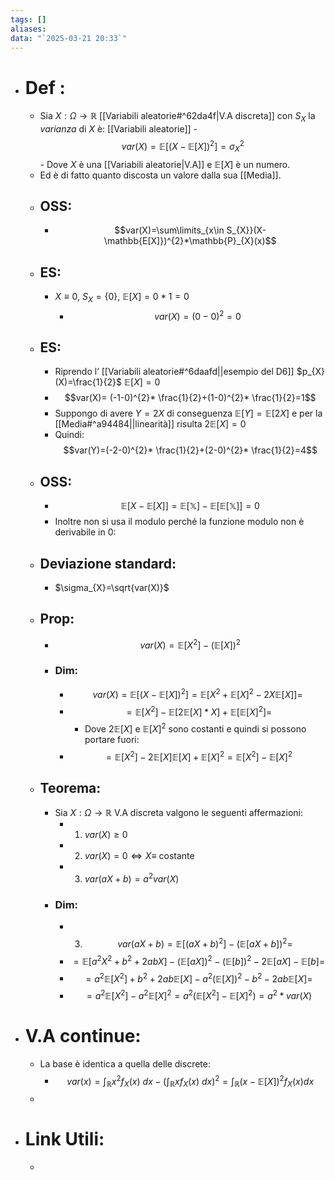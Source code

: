 ```yaml
---
tags: []
aliases: 
data: "`2025-03-21 20:33`"
---
```

- # Def :
	-  Sia $X:\Omega \to \mathbb{R}$ [[Variabili aleatorie#^62da4f|V.A discreta]] con $S_{X}$ la _varianza_ di $X$ è:
	[[Variabili aleatorie]]	- $$var(X)= \mathbb{E}[(X-\mathbb{E}[X])^{2}]=\sigma^{2}_{X}$$
			- Dove $X$ è una [[Variabili aleatorie|V.A]] e $\mathbb{E}[X]$ è un numero.
	- Ed è di fatto quanto discosta un valore dalla sua [[Media]].
	- ## OSS:
		- $$var(X)=\sum\limits_{x\in S_{X}}(X-\mathbb{E[X]})^{2}*\mathbb{P}_{X}(x)$$
	- ## ES:
		- $X \equiv 0$, $S_{X}=\{0\}$, $\mathbb{E}[X]=0*1=0$
			- $$var(X)=(0-0)^{2}=0$$
	- ## ES:
		- Riprendo l’ [[Variabili aleatorie#^6daafd||esempio del D6]] $p_{X}(X)=\frac{1}{2}$ $\mathbb{E}[X]=0$
		- $$var(X)= (-1-0)^{2}* \frac{1}{2}+(1-0)^{2}* \frac{1}{2}=1$$
		- Suppongo di avere $Y=2X$ di conseguenza $\mathbb{E}[Y]=\mathbb{E}[2X]$ e per la [[Media#^a94484||linearità]] risulta $2\mathbb{E}[X]=0$
		- Quindi: $$var(Y)=(-2-0)^{2}* \frac{1}{2}+(2-0)^{2}* \frac{1}{2}=4$$
	- ## OSS:
		- $$\mathbb{E}[X-\mathbb{E}[X]]=\mathbb{E[X]-\mathbb{E}[\mathbb{E}[X]]}=0$$
		- Inoltre non si usa il modulo perché la funzione modulo non è derivabile in 0:
	- ## Deviazione standard:
		- $\sigma_{X}=\sqrt{var(X)}$
	- ## Prop:
		- $$var(X)=\mathbb{E}[X^{2}]-(\mathbb{E}[X])^{2}$$
		- ### Dim:
			- $$var(X)=\mathbb{E}[(X-\mathbb{E}[X])^{2}]=\mathbb{E}[X^{2}+\mathbb{E}[X]^{2}- 2X \mathbb{E}[X]]=$$
			- $$=\mathbb{E}[X^{2}]-\mathbb{E}[2\mathbb{E}[X]*X]+\mathbb{E}[\mathbb{E}[X]^{2}]=$$
				- Dove $2\mathbb{E}[X]$ e $\mathbb{E}[X]^{2}$ sono costanti e quindi si possono portare fuori:
			- $$=\mathbb{E}[X^{2}]-2\mathbb{E}[X]\mathbb{E}[X]+\mathbb{E}[X]^{2}=\mathbb{E}[X^{2}]-\mathbb{E}[X]^{2}$$
	- ## Teorema:
		- Sia $X:\Omega\to \mathbb{R}$ V.A discreta valgono le seguenti affermazioni:
			- 1) $var(X)\ge 0$
			- 2) $var(X)=0\iff X\equiv$ costante
			- 3) $var(aX+b)=a^{2}var(X)$
		- ### Dim:
			- 3) $$var(aX+b)= \mathbb{E}[(aX+b)^{2}]-(\mathbb{E}[aX+b])^{2}=$$
			- $$=\mathbb{E}[a^{2}X^{2}+b^{2}+2abX]-(\mathbb{E}[aX])^{2}-(\mathbb{E}[b])^{2}-2\mathbb{E}[aX]-\mathbb{E}[b]=$$
			- $$=a^{2}\mathbb{E}[X^{2}]+b^{2}+2ab \mathbb{E}[X]-a^{2}(\mathbb{E}[X])^{2}-b^{2}-2ab \mathbb{E}[X]=$$
			- $$=a^{2}\mathbb{E}[X^{2}]-a^{2} \mathbb{E}[X]^{2}=a^{2}(\mathbb{E}[X^{2}]-\mathbb{E}[X]^{2})=a^{2}*var(X)$$
- # V.A continue:
	- La base è identica a quella delle discrete:
		- $$var(x)= \int_{\mathbb{R}} x^{2} f_{X}(x)\ dx -(\int_{\mathbb{R}} x f_{X}(x)\ dx)^{2}=\int_\mathbb{R}(x-\mathbb{E}[X])^{2}f_{X}(x) dx$$
	- 
- # Link Utili:
	- 